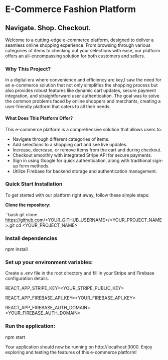 # E-Commerce Fashion Platform
## Navigate. Shop. Checkout.

Welcome to a cutting-edge e-commerce platform, designed to deliver a seamless online shopping experience. From browsing through various categories of items to checking out your selections with ease, our platform offers an all-encompassing solution for both customers and sellers.

### Why This Project?
In a digital era where convenience and efficiency are key,I saw the need for an e-commerce solution that not only simplifies the shopping process but also provides robust features like dynamic cart updates, secure payment integration, and straightforward user authentication. The goal was to solve the common problems faced by online shoppers and merchants, creating a user-friendly platform that caters to all their needs.

#### What Does This Platform Offer?
This e-commerce platform is a comprehensive solution that allows users to:

- Navigate through different categories of items.
- Add selections to a shopping cart and see live updates.
- Increase, decrease, or remove items from the cart and during checkout.
- Checkout smoothly with integrated Stripe API for secure payments.
- Sign in using Google for quick authentication, along with traditional sign-up form methods.
- Utilize Firebase for backend storage and authentication management.

### Quick Start Installation

To get started with our platform right away, follow these simple steps:

**Clone the repository:**

``bash
git clone https://github.com/<YOUR_GITHUB_USERNAME>/<YOUR_PROJECT_NAME>.git
cd <YOUR_PROJECT_NAME>

### Install dependencies

npm install

### Set up your environment variables:

Create a .env file in the root directory and fill in your Stripe and Firebase configuration details.

REACT_APP_STRIPE_KEY=<YOUR_STRIPE_PUBLIC_KEY> 

REACT_APP_FIREBASE_API_KEY=<YOUR_FIREBASE_API_KEY>

REACT_APP_FIREBASE_AUTH_DOMAIN=<YOUR_FIREBASE_AUTH_DOMAIN>

### Run the application:

npm start

Your application should now be running on http://localhost:3000. Enjoy exploring and testing the features of this e-commerce platform!


